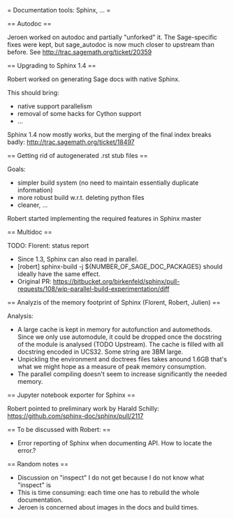 = Documentation tools: Sphinx, ... =

== Autodoc ==

Jeroen worked on autodoc and partially "unforked" it. The Sage-specific fixes were kept, but sage_autodoc is now much closer to upstream than before. See http://trac.sagemath.org/ticket/20359

== Upgrading to Sphinx 1.4 ==

Robert worked on generating Sage docs with native Sphinx. 

This should bring:
 * native support parallelism
 * removal of some hacks for Cython support
 * ...

Sphinx 1.4 now mostly works, but the merging of the final index breaks badly: http://trac.sagemath.org/ticket/18497

== Getting rid of autogenerated .rst stub files ==

Goals:
 * simpler build system (no need to maintain essentially duplicate information)
 * more robust build w.r.t. deleting python files
 * cleaner, ...

Robert started implementing the required features in Sphinx master

== Multidoc ==

TODO: Florent: status report
 * Since 1.3, Sphinx can also read in parallel.
 * [robert] sphinx-build -j ${NUMBER_OF_SAGE_DOC_PACKAGES} should ideally have the same effect.
 * Original PR: https://bitbucket.org/birkenfeld/sphinx/pull-requests/108/wip-parallel-build-experimentation/diff

== Analyzis of the memory footprint of Sphinx (Florent, Robert, Julien) ==

Analysis:
 * A large cache is kept in memory for autofunction and automethods. Since we only use automodule, it could be dropped once the docstring of the module is analysed (TODO Upstream).
  The cache is filled with all docstring encoded in UCS32. Some string are 3BM large.
 * Unpickling the environment and doctrees files takes anound 1.6GB that's what we might hope as a measure of peak memory consumption.
 * The parallel compiling doesn't seem to increase significantly the needed memory.

== Jupyter notebook exporter for Sphinx ==

Robert pointed to preliminary work by Harald Schilly: https://github.com/sphinx-doc/sphinx/pull/2117

== To be discussed with Robert: ==
 * Error reporting of Sphinx when documenting API. How to locate the error.?

== Random notes ==
 * Discussion on "inspect" I do not get because I do not know what "inspect" is
 * This is time consuming: each time one has to rebuild the whole documentation.
 * Jeroen is concerned about images in the docs and build times.
